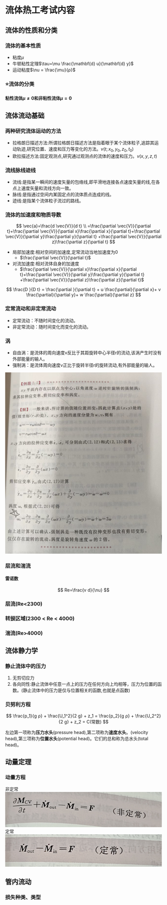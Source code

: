 # 流体热工考试内容

## 流体的性质和分类

### 流体的基本性质

- 粘度$\mu$
- 牛顿粘性定理$\tau=\mu \frac{\mathbf{d} u}{\mathbf{d} y}$
- 运动粘度$\nu = \frac{\mu}{ρ}$

### ⭐流体的分类

#### 粘性流体$\mu ≠ 0$和非粘性流体$\mu = 0$

## 流体流动基础

### 两种研究流体运动的方法

- 拉格朗日描述方法:所谓拉格朗日描述方法是指着眼于某个流体粒子,追踪其运动轨迹,研究位置、速度和压力等变化的方法。$v(t;x_0,y_0,z_0,t_0)$
- 欧拉描述方法:固定观测点,研究通过观测点的流体的速度和压力。$v(x,y,z,t)$

### 流线脉线迹线

- 流线:是指某一瞬间的速度矢量的包络线,即平滑地连接各点速度矢量的线,在各点上速度矢量和流线方向一致。
- 脉线:是指通过空间内某固定点的流体质点连成的线。
- 迹线:是指某个流体粒子流过的路线。

### 流体的加速度和物质导数

$$
\vec{a}=\frac{d \vec{V}}{d t} \\
=\frac{\partial \vec{V}}{\partial t}+\frac{\partial \vec{V}}{\partial x}\frac{\partial x}{\partial t}+\frac{\partial \vec{V}}{\partial y}\frac{\partial y}{\partial t} +\frac{\partial \vec{V}}{\partial z}\frac{\partial z}{\partial t}
$$

- 局部加速度:相对空间的加速度,定常流动当地加速度为0
  - $\frac{\partial \vec{V}}{\partial t}$
- 对流加速度:相对流体自身的加速度
  - $\frac{\partial \vec{V}}{\partial x}\frac{\partial x}{\partial t}+\frac{\partial \vec{V}}{\partial y}\frac{\partial y}{\partial t} +\frac{\partial \vec{V}}{\partial z}\frac{\partial z}{\partial t}$

$$
\frac{D }{D t} =  \frac{\partial }{\partial t} + u \frac{\partial}{\partial x}+ v \frac{\partial}{\partial y}+ w \frac{\partial}{\partial z}
$$

### 定常流动和非定常流动

- 定常流动：不随时间变化的流动。
- 非定常流动：随时间变化而变化的流动。

### 涡

- 自由涡：是流体的周向速度v反比于其距旋转中心半径r的流动,该涡产生时没有外部能量的输人。
- 强制涡：是流体周向速度v正比于旋转半径r的旋转流动,有外部能量的输人。

![涡例题，记公式](涡例题.jpg)

### 层流和湍流

#### 雷诺数

$$
Re=\frac{v d}{\nu}
$$

### 层流(Re<2300)

### 转捩区域(2300 < Re < 4000)

### 湍流(Re>4000)

## 流体静力学

### 静止流体中的压力

1. 无剪切应力
2. 各向同性:静止流体中任意一点上的压力在任何方向上均相等，压力为位置的函数。(静止流体中的压力是仅与位置相关的函数,也就是点函数)

### 贝努利方程

$$
\frac{p_1}{g ρ} + \frac{U_1^2}{2 g} + z_1 = \frac{p_2}{g ρ} + \frac{U_2^2}{2 g} + z_2 = C(常数)
$$

左边第一项称为**压力水头**(pressure head),第二项称为**速度水头**。(velocity head),第三项称为**位置水头**(potential head)。它们的总和称为总水头(total head)。

## 动量定理

### 动量方程

非定常
![非定常](非定常.png)
定常
![定常](定常.png)

## 管内流动

### 损失种类、类型


